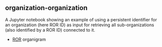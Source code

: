 ## organization-organization

A Jupyter notebook showing an example of using a persistent identifier for an organization (here ROR ID) as input for retrieving all sub-organizations (also identified by a ROR ID) connected to it.

* [ROR](https://ror.readme.io/) organigram
